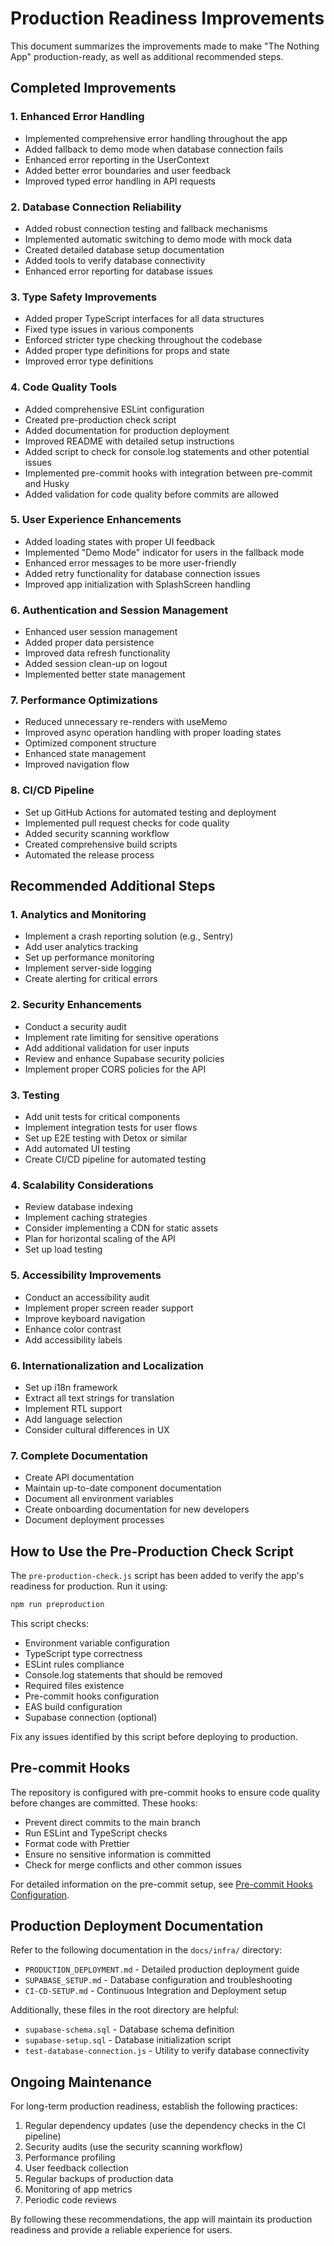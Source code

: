 # Production Readiness Improvements

This document summarizes the improvements made to make "The Nothing App" production-ready, as well as additional recommended steps.

## Completed Improvements

### 1. Enhanced Error Handling

- Implemented comprehensive error handling throughout the app
- Added fallback to demo mode when database connection fails
- Enhanced error reporting in the UserContext
- Added better error boundaries and user feedback
- Improved typed error handling in API requests

### 2. Database Connection Reliability

- Added robust connection testing and fallback mechanisms
- Implemented automatic switching to demo mode with mock data
- Created detailed database setup documentation
- Added tools to verify database connectivity
- Enhanced error reporting for database issues

### 3. Type Safety Improvements

- Added proper TypeScript interfaces for all data structures
- Fixed type issues in various components
- Enforced stricter type checking throughout the codebase
- Added proper type definitions for props and state
- Improved error type definitions

### 4. Code Quality Tools

- Added comprehensive ESLint configuration
- Created pre-production check script
- Added documentation for production deployment
- Improved README with detailed setup instructions
- Added script to check for console.log statements and other potential issues
- Implemented pre-commit hooks with integration between pre-commit and Husky
- Added validation for code quality before commits are allowed

### 5. User Experience Enhancements

- Added loading states with proper UI feedback
- Implemented "Demo Mode" indicator for users in the fallback mode
- Enhanced error messages to be more user-friendly
- Added retry functionality for database connection issues
- Improved app initialization with SplashScreen handling

### 6. Authentication and Session Management

- Enhanced user session management
- Added proper data persistence
- Improved data refresh functionality
- Added session clean-up on logout
- Implemented better state management

### 7. Performance Optimizations

- Reduced unnecessary re-renders with useMemo
- Improved async operation handling with proper loading states
- Optimized component structure
- Enhanced state management
- Improved navigation flow

### 8. CI/CD Pipeline

- Set up GitHub Actions for automated testing and deployment
- Implemented pull request checks for code quality
- Added security scanning workflow
- Created comprehensive build scripts
- Automated the release process

## Recommended Additional Steps

### 1. Analytics and Monitoring

- Implement a crash reporting solution (e.g., Sentry)
- Add user analytics tracking
- Set up performance monitoring
- Implement server-side logging
- Create alerting for critical errors

### 2. Security Enhancements

- Conduct a security audit
- Implement rate limiting for sensitive operations
- Add additional validation for user inputs
- Review and enhance Supabase security policies
- Implement proper CORS policies for the API

### 3. Testing

- Add unit tests for critical components
- Implement integration tests for user flows
- Set up E2E testing with Detox or similar
- Add automated UI testing
- Create CI/CD pipeline for automated testing

### 4. Scalability Considerations

- Review database indexing
- Implement caching strategies
- Consider implementing a CDN for static assets
- Plan for horizontal scaling of the API
- Set up load testing

### 5. Accessibility Improvements

- Conduct an accessibility audit
- Implement proper screen reader support
- Improve keyboard navigation
- Enhance color contrast
- Add accessibility labels

### 6. Internationalization and Localization

- Set up i18n framework
- Extract all text strings for translation
- Implement RTL support
- Add language selection
- Consider cultural differences in UX

### 7. Complete Documentation

- Create API documentation
- Maintain up-to-date component documentation
- Document all environment variables
- Create onboarding documentation for new developers
- Document deployment processes

## How to Use the Pre-Production Check Script

The `pre-production-check.js` script has been added to verify the app's readiness for production. Run it using:

```bash
npm run preproduction
```

This script checks:
- Environment variable configuration
- TypeScript type correctness
- ESLint rules compliance
- Console.log statements that should be removed
- Required files existence
- Pre-commit hooks configuration
- EAS build configuration
- Supabase connection (optional)

Fix any issues identified by this script before deploying to production.

## Pre-commit Hooks

The repository is configured with pre-commit hooks to ensure code quality before changes are committed. These hooks:

- Prevent direct commits to the main branch
- Run ESLint and TypeScript checks
- Format code with Prettier
- Ensure no sensitive information is committed
- Check for merge conflicts and other common issues

For detailed information on the pre-commit setup, see [Pre-commit Hooks Configuration](../repo/PRE-COMMIT.md).

## Production Deployment Documentation

Refer to the following documentation in the `docs/infra/` directory:

- `PRODUCTION_DEPLOYMENT.md` - Detailed production deployment guide
- `SUPABASE_SETUP.md` - Database configuration and troubleshooting
- `CI-CD-SETUP.md` - Continuous Integration and Deployment setup

Additionally, these files in the root directory are helpful:
- `supabase-schema.sql` - Database schema definition
- `supabase-setup.sql` - Database initialization script
- `test-database-connection.js` - Utility to verify database connectivity

## Ongoing Maintenance

For long-term production readiness, establish the following practices:

1. Regular dependency updates (use the dependency checks in the CI pipeline)
2. Security audits (use the security scanning workflow)
3. Performance profiling
4. User feedback collection
5. Regular backups of production data
6. Monitoring of app metrics
7. Periodic code reviews

By following these recommendations, the app will maintain its production readiness and provide a reliable experience for users.
